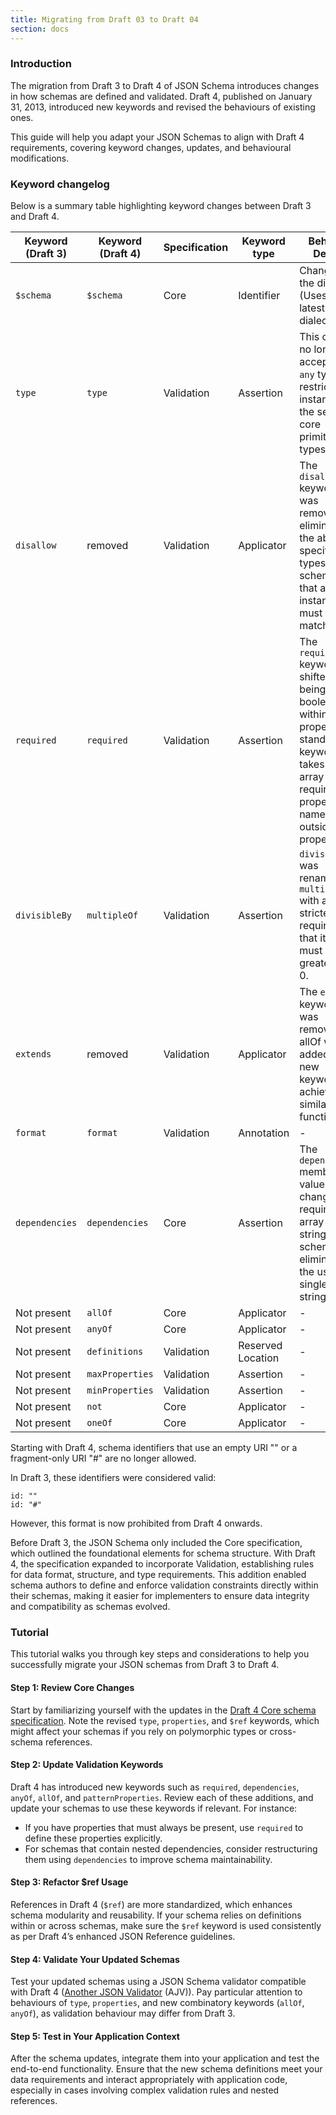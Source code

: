 ```yaml
---
title: Migrating from Draft 03 to Draft 04
section: docs
---
```


### Introduction

The migration from Draft 3 to Draft 4 of JSON Schema introduces changes in how schemas are defined and validated. Draft 4, published on January 31, 2013, introduced new keywords and revised the behaviours of existing ones.

This guide will help you adapt your JSON Schemas to align with Draft 4 requirements, covering keyword changes, updates, and behavioural modifications.

### Keyword changelog

Below is a summary table highlighting keyword changes between Draft 3 and Draft 4.

| Keyword (Draft 3) | Keyword (Draft 4) | Specification | Keyword type      | Behavior Details                                                                                                                                                       |
| ----------------- | ----------------- | ------------- | ----------------- | ---------------------------------------------------------------------------------------------------------------------------------------------------------------------- |
| `$schema`         | `$schema`         | Core          | Identifier        | Change in the dialect (Uses the latest Draft4 dialect)                                                                                                                 |
| `type`            | `type`            | Validation    | Assertion         | This change no longer accepts the `any` type, restricting instances to the seven core primitive types only.                                                            |
| `disallow`        | removed           | Validation    | Applicator        | The `disallow` keyword was removed, eliminating the ability to specify types or schemas that an instance must not match.                                               |
| `required`        | `required`        | Validation    | Assertion         | The `required` keyword shifted from being a boolean within each property to a standalone keyword that takes an array of required property names outside of properties. |
| `divisibleBy`     | `multipleOf`      | Validation    | Assertion         | `divisibleBy` was renamed to `multipleOf` with a stricter requirement that its value must be greater than 0.                                                          |
| `extends`         | removed           | Validation    | Applicator        | The `extends` keyword was removed; allOf was added as a new keyword to achieve similar functionality.                                                                  |
| `format`          | `format`          | Validation    | Annotation        | -                                                                                                                                                                      |
| `dependencies`    | `dependencies`    | Core          | Assertion         | The `dependencies` member values were changed to require an array of strings or a schema, eliminating the use of single strings.                                                              |
| Not present       | `allOf`           | Core          | Applicator        | -                                                                                                                                                                      |
| Not present       | `anyOf`          | Core          | Applicator        | -                                                                                                                                                                      |
| Not present       | `definitions`     | Validation    | Reserved Location | -                                                                                                                                                                      |
| Not present       | `maxProperties`   | Validation    | Assertion         | -                                                                                                                                                                      |
| Not present       | `minProperties`   | Validation    | Assertion         | -                                                                                                                                                                      |
| Not present       | `not`             | Core          | Applicator        | -                                                                                                                                                                      |
| Not present       | `oneOf`           | Core          | Applicator        | -                                                                                                                                                                      |

<Infobox label="Note"> Starting with Draft 4, schema identifiers that use an empty URI "" or a fragment-only URI "#" are no longer allowed.

In Draft 3, these identifiers were considered valid:

```
id: ""
id: "#"
```

However, this format is now prohibited from Draft 4 onwards.
</Infobox>

<Infobox label="Note">
Before Draft 3, the JSON Schema only included the Core specification, which outlined the foundational elements for schema structure. With Draft 4, the specification expanded to incorporate Validation, establishing rules for data format, structure, and type requirements. This addition enabled schema authors to define and enforce validation constraints directly within their schemas, making it easier for implementers to ensure data integrity and compatibility as schemas evolved.
</Infobox>

### Tutorial

This tutorial walks you through key steps and considerations to help you successfully migrate your JSON schemas from Draft 3 to Draft 4.

#### Step 1: Review Core Changes

Start by familiarizing yourself with the updates in the [Draft 4 Core schema specification](https://json-schema.org/draft-04/draft-zyp-json-schema-04.html). Note the revised `type`, `properties`, and `$ref` keywords, which might affect your schemas if you rely on polymorphic types or cross-schema references.

#### Step 2: Update Validation Keywords

Draft 4 has introduced new keywords such as `required`, `dependencies`, `anyOf`, `allOf`, and `patternProperties`. Review each of these additions, and update your schemas to use these keywords if relevant. For instance:

- If you have properties that must always be present, use `required` to define these properties explicitly.
- For schemas that contain nested dependencies, consider restructuring them using `dependencies` to improve schema maintainability.

#### Step 3: Refactor $ref Usage

References in Draft 4 (`$ref`) are more standardized, which enhances schema modularity and reusability. If your schema relies on definitions within or across schemas, make sure the `$ref` keyword is used consistently as per Draft 4’s enhanced JSON Reference guidelines.

#### Step 4: Validate Your Updated Schemas

Test your updated schemas using a JSON Schema validator compatible with Draft 4 ([Another JSON Validator](https://ajv.js.org/) (AJV)). Pay particular attention to behaviours of `type`, `properties`, and new combinatory keywords (`allOf`, `anyOf`), as validation behaviour may differ from Draft 3.

#### Step 5: Test in Your Application Context

After the schema updates, integrate them into your application and test the end-to-end functionality. Ensure that the new schema definitions meet your data requirements and interact appropriately with application code, especially in cases involving complex validation rules and nested references.
